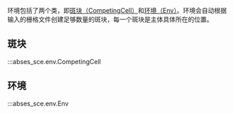环境包括了两个类，即[斑块（CompetingCell）](#斑块)和[环境（Env）](#环境)。环境会自动根据输入的栅格文件创建足够数量的斑块，每一个斑块是主体具体所在的位置。

## 斑块
:::abses_sce.env.CompetingCell


## 环境
:::abses_sce.env.Env